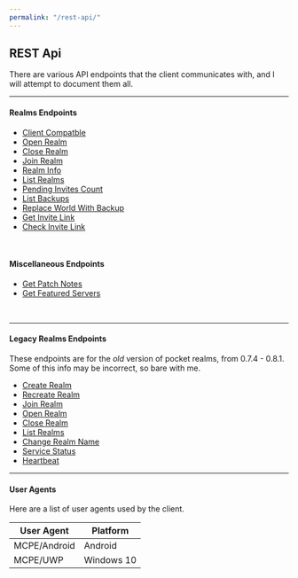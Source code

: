 ```yaml
---
permalink: "/rest-api/"
---
```


## REST Api
There are various API endpoints that the client communicates with, and I will attempt to document them all.
<br>

---

#### Realms Endpoints
* [Client Compatble](realms/client-compatible/)  
* [Open Realm](realms/open-world/)  
* [Close Realm](realms/close-world/)  
* [Join Realm](realms/join-world/)  
* [Realm Info](realms/world-info/)  
* [List Realms](realms/list-worlds/)  
* [Pending Invites Count](realms/pending-invites-count/)
* [List Backups](realms/list-backups/)  
* [Replace World With Backup](realms/replace-world-with-backup/)   
* [Get Invite Link](realms/get-invite-link/)  
* [Check Invite Link](realms/check-invite-link/)  

<br>

#### Miscellaneous Endpoints
* [Get Patch Notes](misc/patch-notes/)  
* [Get Featured Servers](misc/featured-servers/)  

<br>

---

#### Legacy Realms Endpoints
These endpoints are for the *old* version of pocket realms, from 0.7.4 - 0.8.1. Some of this info may be incorrect, so bare with me.  

* [Create Realm](realms/legacy/create-realm/)  
* [Recreate Realm](realms/legacy/recreate-realm/)  
* [Join Realm](realms/legacy/join-realm/)  
* [Open Realm](realms/legacy/open-realm/)  
* [Close Realm](realms/legacy/close-realms/)  
* [List Realms](realms/legacy/list-realms/)  
* [Change Realm Name](realms/legacy/realm-name/)  
* [Service Status](realms/legacy/status/)  
* [Heartbeat](realms/legacy/heartbeat/)  

---

#### User Agents
Here are a list of user agents used by the client.

| User Agent   | Platform   |
| ------------ | ---------- |
| MCPE/Android | Android    |
| MCPE/UWP     | Windows 10 |
